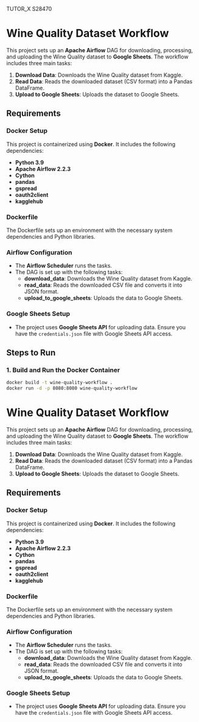 TUTOR_X S28470

# Wine Quality Dataset Workflow

This project sets up an **Apache Airflow** DAG for downloading, processing, and uploading the Wine Quality dataset to **Google Sheets**. The workflow includes three main tasks:

1. **Download Data**: Downloads the Wine Quality dataset from Kaggle.
2. **Read Data**: Reads the downloaded dataset (CSV format) into a Pandas DataFrame.
3. **Upload to Google Sheets**: Uploads the dataset to Google Sheets.

## Requirements

### Docker Setup

This project is containerized using **Docker**. It includes the following dependencies:

- **Python 3.9**
- **Apache Airflow 2.2.3**
- **Cython**
- **pandas**
- **gspread**
- **oauth2client**
- **kagglehub**

### Dockerfile

The Dockerfile sets up an environment with the necessary system dependencies and Python libraries.

### Airflow Configuration

- The **Airflow Scheduler** runs the tasks.
- The DAG is set up with the following tasks:
  - **download_data**: Downloads the Wine Quality dataset from Kaggle.
  - **read_data**: Reads the downloaded CSV file and converts it into JSON format.
  - **upload_to_google_sheets**: Uploads the data to Google Sheets.

### Google Sheets Setup

- The project uses **Google Sheets API** for uploading data. Ensure you have the `credentials.json` file with Google Sheets API access.

## Steps to Run

### 1. Build and Run the Docker Container

```bash
docker build -t wine-quality-workflow .
docker run -d -p 8080:8080 wine-quality-workflow
```

# Wine Quality Dataset Workflow

This project sets up an **Apache Airflow** DAG for downloading, processing, and uploading the Wine Quality dataset to **Google Sheets**. The workflow includes three main tasks:

1. **Download Data**: Downloads the Wine Quality dataset from Kaggle.
2. **Read Data**: Reads the downloaded dataset (CSV format) into a Pandas DataFrame.
3. **Upload to Google Sheets**: Uploads the dataset to Google Sheets.

## Requirements

### Docker Setup

This project is containerized using **Docker**. It includes the following dependencies:

- **Python 3.9**
- **Apache Airflow 2.2.3**
- **Cython**
- **pandas**
- **gspread**
- **oauth2client**
- **kagglehub**

### Dockerfile

The Dockerfile sets up an environment with the necessary system dependencies and Python libraries.

### Airflow Configuration

- The **Airflow Scheduler** runs the tasks.
- The DAG is set up with the following tasks:
  - **download_data**: Downloads the Wine Quality dataset from Kaggle.
  - **read_data**: Reads the downloaded CSV file and converts it into JSON format.
  - **upload_to_google_sheets**: Uploads the data to Google Sheets.

### Google Sheets Setup

- The project uses **Google Sheets API** for uploading data. Ensure you have the `credentials.json` file with Google Sheets API access.
